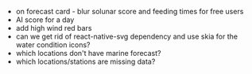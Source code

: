 - on forecast card - blur solunar score and feeding times for free users
- AI score for a day
- add high wind red bars
- can we get rid of react-native-svg dependency and use skia for the water condition icons?
- which locations don't have marine forecast?
- which locations/stations are missing data?
